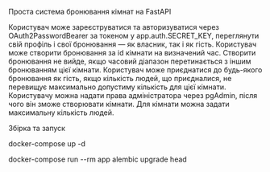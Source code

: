 Проста система бронювання кімнат на FastAPI

Користувач може зареєструватися та авторизуватися через OAuth2PasswordBearer за токеном у app.auth.SECRET_KEY, переглянути свій профіль і свої бронювання — як власник, так і як гість.
Користувач може створити бронювання за id кімнати на визначений час. Створити бронювання не вийде, якщо часовий діапазон перетинається з іншим бронюванням цієї кімнати.
Користувач може приєднатися до будь-якого бронювання як гість, якщо кількість людей, що приєдналися, не перевищує максимально допустиму кількість для цієї кімнати.
Користувачу можна надати права адміністратора через pgAdmin, після чого він зможе створювати кімнати. Для кімнати можна задати максимальну кількість людей.

Збірка та запуск

  docker-compose up -d
  
  docker-compose run --rm app alembic upgrade head

